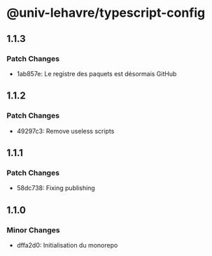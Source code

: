 # @univ-lehavre/typescript-config

## 1.1.3

### Patch Changes

- 1ab857e: Le registre des paquets est désormais GitHub

## 1.1.2

### Patch Changes

- 49297c3: Remove useless scripts

## 1.1.1

### Patch Changes

- 58dc738: Fixing publishing

## 1.1.0

### Minor Changes

- dffa2d0: Initialisation du monorepo
